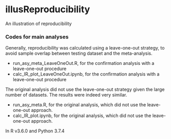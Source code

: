 # illusReproducibility
An illustration of reproducibility

### Codes for main analyses
Generally, reproducibility was calculated using a leave-one-out strategy, to avoid sample overlap between testing dataset and the meta-analysis. 
* run_asy_meta_LeaveOneOut.R, for the confirmation analysis with a leave-one-out procedure
* calc_IR_plot_LeaveOneOut.ipynb, for the confirmation analysis with a leave-one-out procedure

The original analysis did not use the leave-one-out strategy given the large number of datasets. The results were indeed very similar. 
* run_asy_meta.R, for the original analysis, which did not use the leave-one-out approach. 
* calc_IR_plot.ipynb, for the original analysis, which did not use the leave-one-out approach. 

In R v3.6.0 and Python 3.7.4

